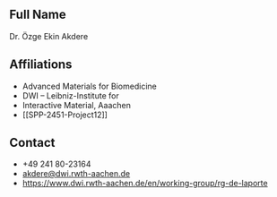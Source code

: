 ## Full Name
Dr. Özge Ekin Akdere

## Affiliations
- Advanced Materials for Biomedicine
- DWI – Leibniz-Institute for
- Interactive Material, Aaachen
- [[SPP-2451-Project12]]
## Contact
- +49 241 80-23164
- akdere@dwi.rwth-aachen.de
- https://www.dwi.rwth-aachen.de/en/working-group/rg-de-laporte
